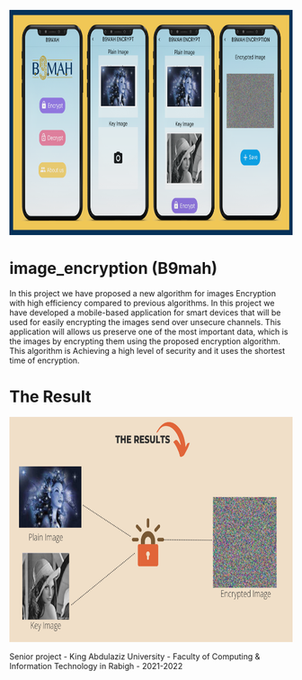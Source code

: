 
<p align="center">
    <a href="">
        <img src="./example/poster.png" height="400px">
    </a>
</p>

# image_encryption (B9mah)

In this project we have proposed a new algorithm for images Encryption with high efficiency compared to previous algorithms. In this project we have developed a mobile-based application for smart devices that will be used for easily encrypting the images send over unsecure channels. This application will allows us preserve one of the most important data, which is the images by encrypting them using the proposed encryption algorithm. This algorithm is Achieving a high level of security and it uses the shortest time of encryption.

# The Result

<p align="center">
    <a href="">
        <img src="./example/results.png" height="400px">
    </a>
</p>

Senior project - King Abdulaziz University - Faculty of Computing & Information Technology in Rabigh - 2021-2022

